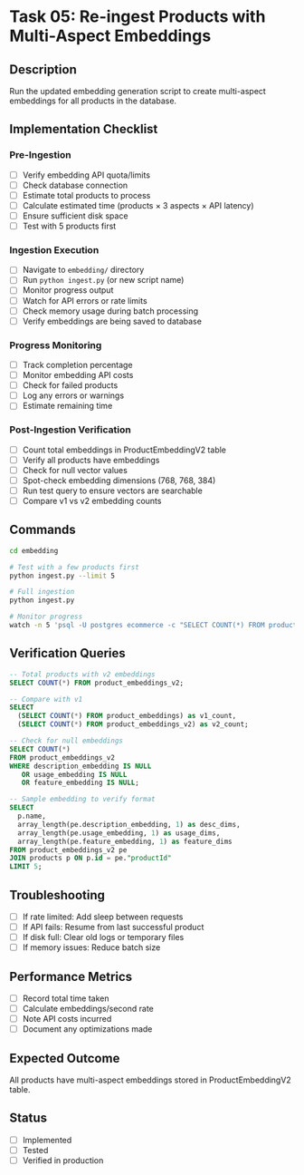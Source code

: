 # Task 05: Re-ingest Products with Multi-Aspect Embeddings

## Description
Run the updated embedding generation script to create multi-aspect embeddings for all products in the database.

## Implementation Checklist

### Pre-Ingestion
- [ ] Verify embedding API quota/limits
- [ ] Check database connection
- [ ] Estimate total products to process
- [ ] Calculate estimated time (products × 3 aspects × API latency)
- [ ] Ensure sufficient disk space
- [ ] Test with 5 products first

### Ingestion Execution
- [ ] Navigate to `embedding/` directory
- [ ] Run `python ingest.py` (or new script name)
- [ ] Monitor progress output
- [ ] Watch for API errors or rate limits
- [ ] Check memory usage during batch processing
- [ ] Verify embeddings are being saved to database

### Progress Monitoring
- [ ] Track completion percentage
- [ ] Monitor embedding API costs
- [ ] Check for failed products
- [ ] Log any errors or warnings
- [ ] Estimate remaining time

### Post-Ingestion Verification
- [ ] Count total embeddings in ProductEmbeddingV2 table
- [ ] Verify all products have embeddings
- [ ] Check for null vector values
- [ ] Spot-check embedding dimensions (768, 768, 384)
- [ ] Run test query to ensure vectors are searchable
- [ ] Compare v1 vs v2 embedding counts

## Commands
```bash
cd embedding

# Test with a few products first
python ingest.py --limit 5

# Full ingestion
python ingest.py

# Monitor progress
watch -n 5 'psql -U postgres ecommerce -c "SELECT COUNT(*) FROM product_embeddings_v2"'
```

## Verification Queries
```sql
-- Total products with v2 embeddings
SELECT COUNT(*) FROM product_embeddings_v2;

-- Compare with v1
SELECT
  (SELECT COUNT(*) FROM product_embeddings) as v1_count,
  (SELECT COUNT(*) FROM product_embeddings_v2) as v2_count;

-- Check for null embeddings
SELECT COUNT(*)
FROM product_embeddings_v2
WHERE description_embedding IS NULL
   OR usage_embedding IS NULL
   OR feature_embedding IS NULL;

-- Sample embedding to verify format
SELECT
  p.name,
  array_length(pe.description_embedding, 1) as desc_dims,
  array_length(pe.usage_embedding, 1) as usage_dims,
  array_length(pe.feature_embedding, 1) as feature_dims
FROM product_embeddings_v2 pe
JOIN products p ON p.id = pe."productId"
LIMIT 5;
```

## Troubleshooting
- [ ] If rate limited: Add sleep between requests
- [ ] If API fails: Resume from last successful product
- [ ] If disk full: Clear old logs or temporary files
- [ ] If memory issues: Reduce batch size

## Performance Metrics
- [ ] Record total time taken
- [ ] Calculate embeddings/second rate
- [ ] Note API costs incurred
- [ ] Document any optimizations made

## Expected Outcome
All products have multi-aspect embeddings stored in ProductEmbeddingV2 table.

## Status
- [ ] Implemented
- [ ] Tested
- [ ] Verified in production
